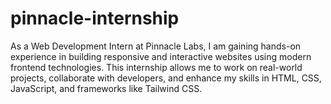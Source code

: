 # pinnacle-internship
As a Web Development Intern at Pinnacle Labs, I am gaining hands-on experience in building responsive and interactive websites using modern frontend technologies. This internship allows me to work on real-world projects, collaborate with developers, and enhance my skills in HTML, CSS, JavaScript, and frameworks like Tailwind CSS.
